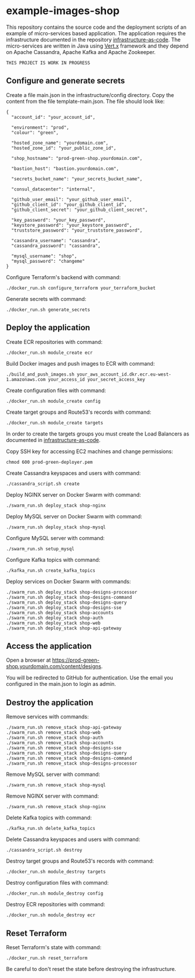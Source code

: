 # example-images-shop

This repository contains the source code and the deployment scripts of an example of micro-services based application. The application requires the infrastructure documented in the repository [infrastructure-as-code](https://github.com/nextbreakpoint/infrastructure-as-code). The micro-services are written in Java using [Vert.x](https://vertx.io) framework and they depend on Apache Cassandra, Apache Kafka and Apache Zookeeper.

    THIS PROJECT IS WORK IN PROGRESS

## Configure and generate secrets

Create a file main.json in the infrastructure/config directory. Copy the content from the file template-main.json. The file should look like:

    {
      "account_id": "your_account_id",

      "environment": "prod",
      "colour": "green",

      "hosted_zone_name": "yourdomain.com",
      "hosted_zone_id": "your_public_zone_id",

      "shop_hostname": "prod-green-shop.yourdomain.com",

      "bastion_host": "bastion.yourdomain.com",

      "secrets_bucket_name": "your_secrets_bucket_name",

      "consul_datacenter": "internal",

      "github_user_email": "your_github_user_email",
      "github_client_id": "your_github_client_id",
      "github_client_secret": "your_github_client_secret",

      "key_password": "your_key_password",
      "keystore_password": "your_keystore_password",
      "truststore_password": "your_truststore_password",

      "cassandra_username": "cassandra",
      "cassandra_password": "cassandra",

      "mysql_username": "shop",
      "mysql_password": "changeme"
    }

Configure Terraform's backend with command:

    ./docker_run.sh configure_terraform your_terraform_bucket

Generate secrets with command:

    ./docker_run.sh generate_secrets

## Deploy the application

Create ECR repositories with command:

    ./docker_run.sh module_create ecr

Build Docker images and push images to ECR with command:

    ./build_and_push_images.sh your_aws_account_id.dkr.ecr.eu-west-1.amazonaws.com your_access_id your_secret_access_key

Create configuration files with command:

    ./docker_run.sh module_create config

Create target groups and Route53's records with command:

    ./docker_run.sh module_create targets

In order to create the targets groups you must create the Load Balancers as documented in [infrastructure-as-code](https://github.com/nextbreakpoint/infrastructure-as-code).

Copy SSH key for accessing EC2 machines and change permissions:

    chmod 600 prod-green-deployer.pem

Create Cassandra keyspaces and users with command:

    ./cassandra_script.sh create

Deploy NGINX server on Docker Swarm with command:

    ./swarm_run.sh deploy_stack shop-nginx

Deploy MySQL server on Docker Swarm with command:

    ./swarm_run.sh deploy_stack shop-mysql

Configure MySQL server with command:

    ./swarm_run.sh setup_mysql

Configure Kafka topics with command:

    ./kafka_run.sh create_kafka_topics

Deploy services on Docker Swarm with commands:

    ./swarm_run.sh deploy_stack shop-designs-processor
    ./swarm_run.sh deploy_stack shop-designs-command
    ./swarm_run.sh deploy_stack shop-designs-query
    ./swarm_run.sh deploy_stack shop-designs-sse
    ./swarm_run.sh deploy_stack shop-accounts
    ./swarm_run.sh deploy_stack shop-auth
    ./swarm_run.sh deploy_stack shop-web
    ./swarm_run.sh deploy_stack shop-api-gateway

## Access the application

Open a browser at https://prod-green-shop.yourdomain.com/content/designs.

You will be redirected to GitHub for authentication. Use the email you configured in the main.json to login as admin.

## Destroy the application

Remove services with commands:

    ./swarm_run.sh remove_stack shop-api-gateway
    ./swarm_run.sh remove_stack shop-web
    ./swarm_run.sh remove_stack shop-auth
    ./swarm_run.sh remove_stack shop-accounts
    ./swarm_run.sh remove_stack shop-designs-sse
    ./swarm_run.sh remove_stack shop-designs-query
    ./swarm_run.sh remove_stack shop-designs-command
    ./swarm_run.sh remove_stack shop-designs-processor

Remove MySQL server with command:

    ./swarm_run.sh remove_stack shop-mysql

Remove NGINX server with command:

    ./swarm_run.sh remove_stack shop-nginx

Delete Kafka topics with command:

    ./kafka_run.sh delete_kafka_topics

Delete Cassandra keyspaces and users with command:

    ./cassandra_script.sh destroy

Destroy target groups and Route53's records with command:

    ./docker_run.sh module_destroy targets

Destroy configuration files with command:

    ./docker_run.sh module_destroy config

Destroy ECR repositories with command:

    ./docker_run.sh module_destroy ecr

## Reset Terraform

Reset Terraform's state with command:

    ./docker_run.sh reset_terraform

Be careful to don't reset the state before destroying the infrastructure.
